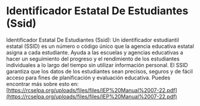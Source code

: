 # Identificador Estatal De Estudiantes (Ssid)
Identificador Estatal De Estudiantes (Ssid): Un identificador estudiantil estatal (SSID) es un número o código único que la agencia educativa estatal asigna a cada estudiante. Ayuda a las escuelas y agencias educativas a hacer un seguimiento del progreso y el rendimiento de los estudiantes individuales a lo largo del tiempo sin utilizar información personal. El SSID garantiza que los datos de los estudiantes sean precisos, seguros y de fácil acceso para fines de planificación y evaluación educativa.
Puedes encontrar más sobre esto en: [https://rcselpa.org/uploads/files/files/IEP%20Manual%2007-22.pdf](https://rcselpa.org/uploads/files/files/IEP%20Manual%2007-22.pdf)